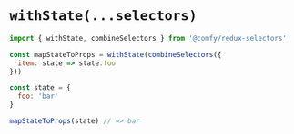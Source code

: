 # `withState(...selectors)`

```js
import { withState, combineSelectors } from '@comfy/redux-selectors'

const mapStateToProps = withState(combineSelectors({
  item: state => state.foo
}))

const state = {
  foo: 'bar'
}

mapStateToProps(state) // => bar
```
